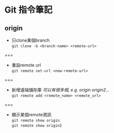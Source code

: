 # Git 指令筆記

## origin
* 只clone某個branch   
`git clone -b <branch-name> <remote-url>`   
   
===
* 重設remote url   
`git remote set-url <new-remote-url>`

===
* 新增遠端儲存庫 _可以有很多個, e.g. origin origin2..._   
`git remote add <remote_name> <remote_url>`

===
* 顯示某個remote資訊   
`git remote show origin`     
`git remote show origin2`   
